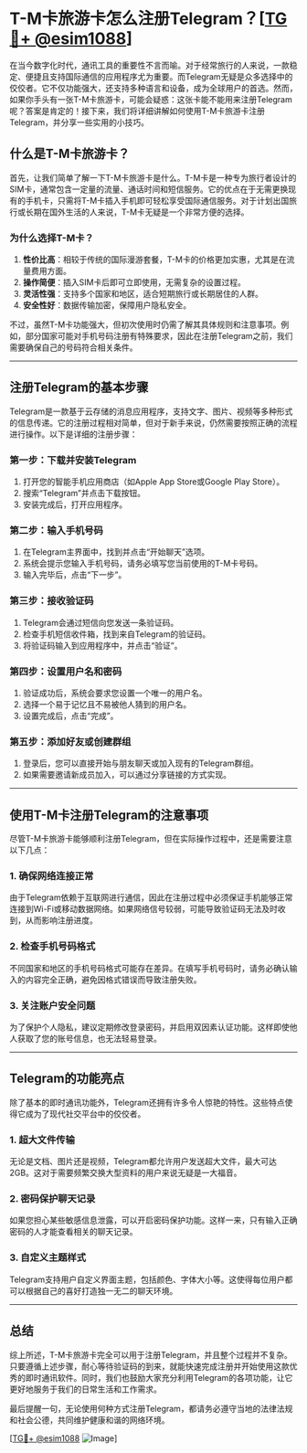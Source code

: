 # T-M卡旅游卡怎么注册Telegram？[[TG💪+ @esim1088](https://t.me/s/esim1088)]

在当今数字化时代，通讯工具的重要性不言而喻。对于经常旅行的人来说，一款稳定、便捷且支持国际通信的应用程序尤为重要。而Telegram无疑是众多选择中的佼佼者。它不仅功能强大，还支持多种语言和设备，成为全球用户的首选。然而，如果你手头有一张T-M卡旅游卡，可能会疑惑：这张卡能不能用来注册Telegram呢？答案是肯定的！接下来，我们将详细讲解如何使用T-M卡旅游卡注册Telegram，并分享一些实用的小技巧。

## 什么是T-M卡旅游卡？

首先，让我们简单了解一下T-M卡旅游卡是什么。T-M卡是一种专为旅行者设计的SIM卡，通常包含一定量的流量、通话时间和短信服务。它的优点在于无需更换现有的手机卡，只需将T-M卡插入手机即可轻松享受国际通信服务。对于计划出国旅行或长期在国外生活的人来说，T-M卡无疑是一个非常方便的选择。

### 为什么选择T-M卡？

1. **性价比高**：相较于传统的国际漫游套餐，T-M卡的价格更加实惠，尤其是在流量费用方面。
2. **操作简便**：插入SIM卡后即可立即使用，无需复杂的设置过程。
3. **灵活性强**：支持多个国家和地区，适合短期旅行或长期居住的人群。
4. **安全性好**：数据传输加密，保障用户隐私安全。

不过，虽然T-M卡功能强大，但初次使用时仍需了解其具体规则和注意事项。例如，部分国家可能对手机号码注册有特殊要求，因此在注册Telegram之前，我们需要确保自己的号码符合相关条件。

---

## 注册Telegram的基本步骤

Telegram是一款基于云存储的消息应用程序，支持文字、图片、视频等多种形式的信息传递。它的注册过程相对简单，但对于新手来说，仍然需要按照正确的流程进行操作。以下是详细的注册步骤：

### 第一步：下载并安装Telegram

1. 打开您的智能手机应用商店（如Apple App Store或Google Play Store）。
2. 搜索“Telegram”并点击下载按钮。
3. 安装完成后，打开应用程序。

### 第二步：输入手机号码

1. 在Telegram主界面中，找到并点击“开始聊天”选项。
2. 系统会提示您输入手机号码，请务必填写您当前使用的T-M卡号码。
3. 输入完毕后，点击“下一步”。

### 第三步：接收验证码

1. Telegram会通过短信向您发送一条验证码。
2. 检查手机短信收件箱，找到来自Telegram的验证码。
3. 将验证码输入到应用程序中，并点击“验证”。

### 第四步：设置用户名和密码

1. 验证成功后，系统会要求您设置一个唯一的用户名。
2. 选择一个易于记忆且不易被他人猜到的用户名。
3. 设置完成后，点击“完成”。

### 第五步：添加好友或创建群组

1. 登录后，您可以直接开始与朋友聊天或加入现有的Telegram群组。
2. 如果需要邀请新成员加入，可以通过分享链接的方式实现。

---

## 使用T-M卡注册Telegram的注意事项

尽管T-M卡旅游卡能够顺利注册Telegram，但在实际操作过程中，还是需要注意以下几点：

### 1. 确保网络连接正常

由于Telegram依赖于互联网进行通信，因此在注册过程中必须保证手机能够正常连接到Wi-Fi或移动数据网络。如果网络信号较弱，可能导致验证码无法及时收到，从而影响注册进度。

### 2. 检查手机号码格式

不同国家和地区的手机号码格式可能存在差异。在填写手机号码时，请务必确认输入的内容完全正确，避免因格式错误而导致注册失败。

### 3. 关注账户安全问题

为了保护个人隐私，建议定期修改登录密码，并启用双因素认证功能。这样即使他人获取了您的账号信息，也无法轻易登录。

---

## Telegram的功能亮点

除了基本的即时通讯功能外，Telegram还拥有许多令人惊艳的特性。这些特点使得它成为了现代社交平台中的佼佼者。

### 1. 超大文件传输

无论是文档、图片还是视频，Telegram都允许用户发送超大文件，最大可达2GB。这对于需要频繁交换大型资料的用户来说无疑是一大福音。

### 2. 密码保护聊天记录

如果您担心某些敏感信息泄露，可以开启密码保护功能。这样一来，只有输入正确密码的人才能查看相关的聊天记录。

### 3. 自定义主题样式

Telegram支持用户自定义界面主题，包括颜色、字体大小等。这使得每位用户都可以根据自己的喜好打造独一无二的聊天环境。

---

## 总结

综上所述，T-M卡旅游卡完全可以用于注册Telegram，并且整个过程并不复杂。只要遵循上述步骤，耐心等待验证码的到来，就能快速完成注册并开始使用这款优秀的即时通讯软件。同时，我们也鼓励大家充分利用Telegram的各项功能，让它更好地服务于我们的日常生活和工作需求。

最后提醒一句，无论使用何种方式注册Telegram，都请务必遵守当地的法律法规和社会公德，共同维护健康和谐的网络环境。

[[TG💪+ @esim1088](https://t.me/s/esim1088) ![Image](https://i.postimg.cc/4NQfJmqS/Snipaste-2025-05-13-00-14-12.png)]